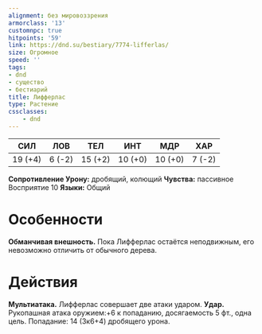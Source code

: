 ```yaml
---
alignment: без мировоззрения
armorclass: '13'
customnpc: true
hitpoints: '59'
link: https://dnd.su/bestiary/7774-lifferlas/
size: Огромное
speed: ''
tags:
- dnd
- существо
- бестиарий
title: Лифферлас
type: Растение
cssclasses:
    - dnd
---
```



| СИЛ | ЛОВ | ТЕЛ | ИНТ | МДР | ХАР |
|---|---|---|---|---|---|
| 19 (+4) | 6 (-2) | 15 (+2) | 10 (+0) | 10 (+0) | 7 (-2) |
**Сопротивление Урону:** дробящий, колющий
**Чувства:** пассивное Восприятие 10
**Языки:** Общий


# Особенности
**Обманчивая внешность.** Пока Лифферлас остаётся неподвижным, его невозможно отличить от обычного дерева.


# Действия
**Мультиатака.** Лифферлас совершает две атаки ударом.
**Удар.** Рукопашная атака оружием:+6 к попаданию, досягаемость 5 фт., одна цель. Попадание: 14 (3к6+4) дробящего урона.